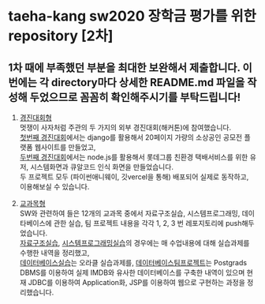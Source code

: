 # taeha-kang sw2020 장학금 평가를 위한 repository [2차]

## 1차 때에 부족했던 부분을 최대한 보완해서 제출합니다. 이번에는 각 directory마다 상세한 README.md 파일을 작성해 두었으므로 꼼꼼히 확인해주시기를 부탁드립니다!

1. [경진대회형](https://github.com/kdh7575070/taeha-kang/tree/main/경진대회형) \
멋쟁이 사자처럼 주관의 두 가지의 외부 경진대회(해커톤)에 참여했습니다. \
[첫번째 경진대회](https://github.com/kdh7575070/Taeha)에서는 django를 활용해서 20페이지 가량의 소상공인 공모전 플랫폼 웹사이트를 만들었고, \
[두번째 경진대회](https://github.com/seungdeok/webeatthelion)에서는 node.js를 활용해서 롯데그룹 친환경 택배서비스를 위한 유저, 시스템화면과 큐알코드 인식 화면을 만들었습니다. \
두 프로젝트 모두 (파이썬애니웨이, 깃vercel을 통해) 배포되어 실제로 동작하고, 이용해보실 수 있습니다.

2. [교과목형](https://github.com/kdh7575070/taeha-kang/tree/main/교과목형) \
SW와 관련하여 들은 12개의 교과목 중에서 자료구조실습, 시스템프로그래밍, 데이타베이스에 관한 실습, 팀 프로젝트 내용을 각각 1, 2, 3 번 레포지토리에 push해두었습니다. \
[자료구조실습](https://github.com/kdh7575070/taeha-kang/tree/main/교과목형/1%20자료구조%20실습), [시스템프로그래밍실습](https://github.com/kdh7575070/taeha-kang/tree/main/교과목형/2%20시스템프로그래밍%20실습)의 경우에는 매 수업내용에 대해 실습과제를 수행한 내역을 정리했고, \
[데이터베이스실습](https://github.com/kdh7575070/taeha-kang/tree/main/교과목형/3%20데이터베이스%20실습)는 오라클 실습과제를, [데이터베이스팀프로젝트](https://github.com/kdh7575070/taeha-kang/tree/main/교과목형/3%20데이터베이스%20팀프로젝트)는 Postgrads DBMS를 이용하여 실제 IMDB와 유사한 데이터베이스를 구축한 내역이 있으며 현재 JDBC를 이용하여 Application화, JSP를 이용하여 웹으로 구현하는 과정을 정리했습니다.
